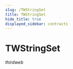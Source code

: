 ```yaml
---
slug: /TWStringSet
title: TWStringSet
hide_title: true
displayed_sidebar: contracts
---
```


# TWStringSet

_thirdweb_
